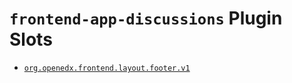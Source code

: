 # `frontend-app-discussions` Plugin Slots

* [`org.openedx.frontend.layout.footer.v1`](./FooterSlot/)
